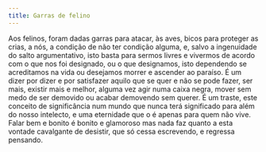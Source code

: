 ```yaml
---
title: Garras de felino
---
```


Aos felinos, foram dadas garras para atacar, às aves, bicos para proteger as crias, a nós, a condição de não ter condição alguma, e, salvo a ingenuidade do salto argumentativo, isto basta para sermos livres e vivermos de acordo com o que nos foi designado, ou o que designamos, isto dependendo se acreditamos na vida ou desejamos morrer e ascender ao paraíso. É um dizer por dizer e por satisfazer aquilo que se quer e não se pode fazer, ser mais, existir mais e melhor, alguma vez agir numa caixa negra, mover sem medo de ser demovido ou acabar demovendo sem querer. É um traste, este conceito de significância num mundo que nunca terá significado para além do nosso intelecto, e uma eternidade que o é apenas para quem não vive. Falar bem e bonito é bonito e glamoroso mas nada faz quanto a esta vontade cavalgante de desistir, que só cessa escrevendo, e regressa pensando.
